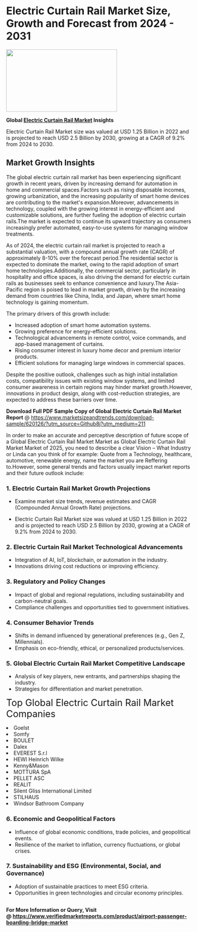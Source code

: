<H1>Electric Curtain Rail Market Size, Growth and Forecast from 2024 - 2031</H1><img class="aligncenter size-medium wp-image-584254" src="https://thirdeyenews.in/wp-content/uploads/2024/09/Global-Market-Research-300x168.jpeg" alt="" width="300" height="168" /><p><strong>Global&nbsp;<a href="https://www.marketsizeandtrends.com/download-sample/620126/?utm_source=Github8j?utm_medium=211">Electric Curtain Rail Market</a> Insights</strong></p><p>Electric Curtain Rail Market size was valued at USD 1.25 Billion in 2022 and is projected to reach USD 2.5 Billion by 2030, growing at a CAGR of 9.2% from 2024 to 2030.</p><p><h2>Market Growth Insights</h2> <p>The global electric curtain rail market has been experiencing significant growth in recent years, driven by increasing demand for automation in home and commercial spaces.Factors such as rising disposable incomes, growing urbanization, and the increasing popularity of smart home devices are contributing to the market's expansion.Moreover, advancements in technology, coupled with the growing interest in energy-efficient and customizable solutions, are further fueling the adoption of electric curtain rails.The market is expected to continue its upward trajectory as consumers increasingly prefer automated, easy-to-use systems for managing window treatments.</p> <p>As of 2024, the electric curtain rail market is projected to reach a substantial valuation, with a compound annual growth rate (CAGR) of approximately 8-10% over the forecast period.The residential sector is expected to dominate the market, owing to the rapid adoption of smart home technologies.Additionally, the commercial sector, particularly in hospitality and office spaces, is also driving the demand for electric curtain rails as businesses seek to enhance convenience and luxury.The Asia-Pacific region is poised to lead in market growth, driven by the increasing demand from countries like China, India, and Japan, where smart home technology is gaining momentum.</p> <p>The primary drivers of this growth include: <ul> <li>Increased adoption of smart home automation systems.</li> <li>Growing preference for energy-efficient solutions.</li> <li>Technological advancements in remote control, voice commands, and app-based management of curtains.</li> <li>Rising consumer interest in luxury home decor and premium interior products.</li> <li>Efficient solutions for managing large windows in commercial spaces.</li> </ul> </p> <p>Despite the positive outlook, challenges such as high initial installation costs, compatibility issues with existing window systems, and limited consumer awareness in certain regions may hinder market growth.However, innovations in product design, along with cost-reduction strategies, are expected to address these barriers over time.</p> <p><span class=""><strong>Download Full PDF Sample Copy of Global Electric Curtain Rail Market Report</strong> @ <a href="https://www.marketsizeandtrends.com/download-sample/620126/?utm_source=Github8j?utm_medium=211" target="_blank">https://www.marketsizeandtrends.com/download-sample/620126/?utm_source=Github8j?utm_medium=211</a></span></p><p>In order to make an accurate and perceptive description of future scope of a Global&nbsp;Electric Curtain Rail Market Market as Global&nbsp;Electric Curtain Rail Market Market of 2025, you need to describe a clear Vision &ndash; What Industry or Linda can you think of for example: Quote from a Technology, healthcare, automotive, renewable energy, name the market you are Reffering to.However, some general trends and factors usually impact market reports and their future outlook include:</p><h3>1.&nbsp;<strong>Electric Curtain Rail Market Growth Projections</strong></h3><ul><li>Examine market size trends, revenue estimates and CAGR (Compounded Annual Growth Rate) projections.</li><li><p>Electric Curtain Rail Market size was valued at USD 1.25 Billion in 2022 and is projected to reach USD 2.5 Billion by 2030, growing at a CAGR of 9.2% from 2024 to 2030.</p></li></ul><h3>2.&nbsp;<strong>Electric Curtain Rail Market Technological Advancements</strong></h3><ul><li>Integration of AI, IoT, blockchain, or automation in the industry.</li><li>Innovations driving cost reductions or improving efficiency.</li></ul><h3>3.&nbsp;<strong>Regulatory and Policy Changes</strong></h3><ul><li>Impact of global and regional regulations, including sustainability and carbon-neutral goals.</li><li>Compliance challenges and opportunities tied to government initiatives.</li></ul><h3>4.&nbsp;<strong>Consumer Behavior Trends</strong></h3><ul><li>Shifts in demand influenced by generational preferences (e.g., Gen Z, Millennials).</li><li>Emphasis on eco-friendly, ethical, or personalized products/services.</li></ul><h3>5.&nbsp;<strong>Global Electric Curtain Rail Market Competitive Landscape</strong></h3><ul><li>Analysis of key players, new entrants, and partnerships shaping the industry.</li><li>Strategies for differentiation and market penetration.</li></ul><p data-pm-slice="1 1 []"><span style="color: inherit; font-family: inherit; font-size: 25px;">Top Global Electric Curtain Rail Market Companies</span></p><div class="" data-test-id=""><p><li>Goelst</li><li> Somfy</li><li> BOULET</li><li> Dalex</li><li> EVEREST S.r.l</li><li> HEWI Heinrich Wilke</li><li> Kenny&Mason</li><li> MOTTURA SpA</li><li> PELLET ASC</li><li> REALIT</li><li> Silent Gliss International Limited</li><li> STILHAUS</li><li> Windsor Bathroom Company</li></p></div><h3>6.&nbsp;<strong>Economic and Geopolitical Factors</strong></h3><ul><li>Influence of global economic conditions, trade policies, and geopolitical events.</li><li>Resilience of the market to inflation, currency fluctuations, or global crises.</li></ul><h3>7.&nbsp;<strong>Sustainability and ESG (Environmental, Social, and Governance)</strong></h3><ul><li>Adoption of sustainable practices to meet ESG criteria.</li><li>Opportunities in green technologies and circular economy principles.</li></ul><h2><strong style="font-size: 14px;">For More Information or Query, Visit @&nbsp;</strong><a style="background-color: #ffffff; font-size: 14px;" href="https://www.marketsizeandtrends.com/report/electric-curtain-rail-market/" target="_blank">https://www.verifiedmarketreports.com/product/airport-passenger-boarding-bridge-market</a></h2>